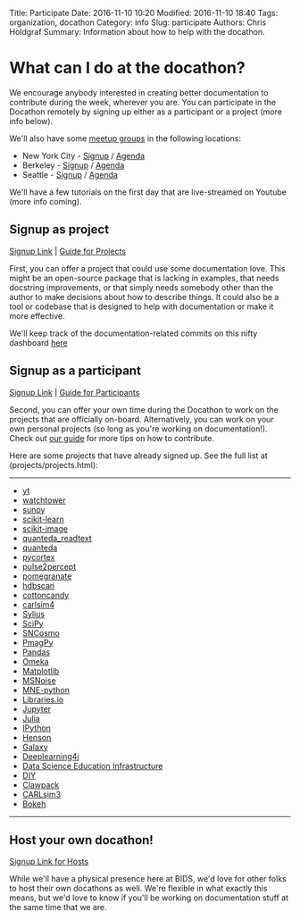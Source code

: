Title: Participate
Date: 2016-11-10 10:20
Modified: 2016-11-10 18:40
Tags: organization, docathon
Category: info
Slug: participate
Authors: Chris Holdgraf
Summary: Information about how to help with the docathon.

# What can I do at the docathon?

We encourage anybody interested in creating better documentation to contribute during the week, wherever you are. You can participate in the Docathon remotely by signing up either as a participant or a project (more info below).

We'll also have some [meetup groups](hosts.html) in the following locations:

* New York City - [Signup](https://www.eventbrite.com/e/doc-a-thon-tickets-32309998074) / [Agenda](hosts/gc.html)
* Berkeley - [Signup](https://www.eventbrite.com/e/bids-docathon-kickoff-tickets-32302896834?aff=mcivte) / [Agenda](hosts/bids.html)
* Seattle - [Signup](https://goo.gl/forms/GMyMPJZ9eLT6eQuF2) / [Agenda](hosts/uwescience.html)

We'll have a few tutorials on the first day that are live-streamed on Youtube (more info coming).

## Signup as project

[Signup Link](https://goo.gl/forms/0cPpw01zehrEyDDE3) | [Guide for Projects](../encouraging-user-docathon.html)

First, you can offer a project that could use some documentation love. This
might be an open-source package that is lacking in examples, that needs
docstring improvements, or that simply needs somebody other than the author to
make decisions about how to describe things. It could also be a tool or codebase
that is designed to help with documentation or make it more effective.

We'll keep track of the documentation-related commits on this nifty dashboard [here](projects/projects.html)


## Signup as a participant

[Signup Link](https://goo.gl/forms/AaW2b24mMxOutxt02) | [Guide for Participants](../contributing-documentation.html)

Second, you can offer your own time during the Docathon to work on the projects
that are officially on-board. Alternatively, you can work on your own personal
projects (so long as you're working on documentation!). Check out [our guide](../contributing-documentation.html) for more tips on how to contribute.

Here are some projects that have already signed up. See the full list at (projects/projects.html):

---
* [yt](projects/yt.html)
* [watchtower](projects/watchtower.html)
* [sunpy](projects/sunpy.html)
* [scikit-learn](projects/scikit-learn.html)
* [scikit-image](projects/scikit-image.html)
* [quanteda_readtext](projects/readtext.html)
* [quanteda](projects/quanteda.html)
* [pycortex](projects/pycortex.html)
* [pulse2percept](projects/pulse2percept.html)
* [pomegranate](projects/pomegranate.html)
* [hdbscan](projects/hdbscan.html)
* [cottoncandy](projects/cottoncandy.html)
* [carlsim4](projects/carlsim4.html)
* [Sylius](projects/sylius.html)
* [SciPy](projects/scipy.html)
* [SNCosmo](projects/sncosmo.html)
* [PmagPy](projects/pmagpy.html)
* [Pandas](projects/pandas.html)
* [Omeka](projects/omeka.html)
* [Matplotlib](projects/matplotlib.html)
* [MSNoise](projects/msnoise.html)
* [MNE-python](projects/mne-python.html)
* [Libraries.io](projects/libraries.io.html)
* [Jupyter](projects/notebook.html)
* [Julia](projects/julia.html)
* [IPython](projects/ipython.html)
* [Henson](projects/henson.html)
* [Galaxy](projects/galaxy.html)
* [Deeplearning4j](projects/deeplearning4j.html)
* [Data Science Education Infrastructure](projects/connector-instructors.html)
* [DIY](projects/diy.html)
* [Clawpack](projects/clawpack.html)
* [CARLsim3](projects/carlsim3.html)
* [Bokeh](projects/bokeh.html)
 ---

## Host your own docathon!

[Signup Link for Hosts](hosting.html)

While we'll have a physical presence here at BIDS, we'd love for other folks to
host their own docathons as well. We're flexible in what exactly this means, but
we'd love to know if you'll be working on documentation stuff at the same time
that we are.
